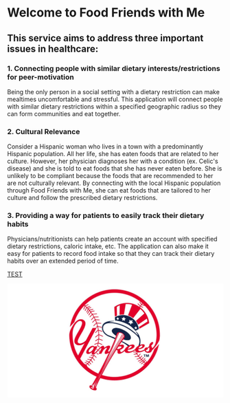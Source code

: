# Welcome to Food Friends with Me

## This service aims to address three important issues in healthcare:

### 1. Connecting people with similar dietary interests/restrictions for peer-motivation
Being the only person in a social setting with a dietary restriction can make mealtimes uncomfortable and stressful. This application will connect people with similar dietary restrictions within a specified geographic radius so they can form communities and eat together.

### 2. Cultural Relevance
Consider a Hispanic woman who lives in a town with a predominantly Hispanic population. All her life, she has eaten foods that are related to her culture. However, her physician diagnoses her with a condition (ex. Celic's disease) and she is told to eat foods that she has never eaten before. She is unlikely to be compliant because the foods that are recommended to her are not culturally relevant. By connecting with the local Hispanic population through Food Friends with Me, she can eat foods that are tailored to her culture and follow the prescribed dietary restrictions.

### 3. Providing a way for patients to easily track their dietary habits
Physicians/nutritionists can help patients create an account with specified dietary restrictions, caloric intake, etc. The application can also make it easy for patients to record food intake so that they can track their dietary habits over an extended period of time.

[TEST](test.md)

![image](yankees.jpg)

<!---
<iframe src="https://onedrive.live.com/embed?cid=A813A526635E75FF&amp;resid=A813A526635E75FF%212356&amp;authkey=AKKI_70cpSHCI5w&amp;em=2&amp;wdAr=1.7777777777777777" width="1186px" height="691px" frameborder="0">This is an embedded <a target="_blank" href="https://office.com">Microsoft Office</a> presentation, powered by <a target="_blank" href="https://office.com/webapps">Office Online</a>.</iframe>
--->


<!--
<!---
You can use the [editor on GitHub](https://github.com/foodfriendswithme/foodfriendswithme/edit/master/README.md) to maintain and preview the content for your website in Markdown files.

Whenever you commit to this repository, GitHub Pages will run [Jekyll](https://jekyllrb.com/) to rebuild the pages in your site, from the content in your Markdown files.

### Markdown

Markdown is a lightweight and easy-to-use syntax for styling your writing. It includes conventions for

```markdown
Syntax highlighted code block

# Header 1
## Header 2
### Header 3

- Bulleted
- List

1. Numbered
2. List

**Bold** and _Italic_ and `Code` text

[Link](url) and ![Image](src)
```

For more details see [GitHub Flavored Markdown](https://guides.github.com/features/mastering-markdown/).

### Jekyll Themes

Your Pages site will use the layout and styles from the Jekyll theme you have selected in your [repository settings](https://github.com/foodfriendswithme/foodfriendswithme/settings). The name of this theme is saved in the Jekyll `_config.yml` configuration file.

### Support or Contact

Having trouble with Pages? Check out our [documentation](https://help.github.com/categories/github-pages-basics/) or [contact support](https://github.com/contact) and we’ll help you sort it out.

-->
